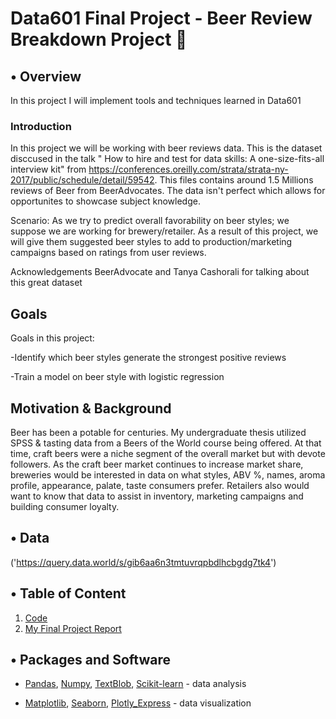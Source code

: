# Data601 Final Project - Beer Review Breakdown Project :beer:

## • Overview

In this project I will implement tools and techniques learned in Data601

### Introduction

In this project we will be working with beer reviews data. This is the dataset disccused in the talk " How to hire and test for data skills: A one-size-fits-all interview kit" from https://conferences.oreilly.com/strata/strata-ny-2017/public/schedule/detail/59542. This files contains around 1.5 Millions reviews of Beer from BeerAdvocates. The data isn't perfect which allows for opportunites to showcase subject knowledge.

Scenario: As we try to predict overall favorability on beer styles; we suppose we are working for brewery/retailer. As a result of this project, we will give them suggested beer styles to add to production/marketing campaigns based on ratings from user reviews.

Acknowledgements
BeerAdvocate and Tanya Cashorali for talking about this great dataset

## Goals

Goals in this project:

-Identify which beer styles generate the strongest positive reviews

-Train a model on beer style with logistic regression

## Motivation & Background

Beer has been a potable for centuries. My undergraduate thesis utilized SPSS & tasting data from a Beers of the World course being offered. At that time, craft beers were a niche segment of the overall market but with devote followers. As the craft beer market continues to increase market share, breweries would be interested in data on what styles, ABV %, names, aroma profile, appearance, palate, taste consumers prefer. Retailers also would want to know that data to assist in inventory, marketing campaigns and building consumer loyalty.  

## • Data

('https://query.data.world/s/gib6aa6n3tmtuvrqpbdlhcbgdg7tk4')


## • Table of Content
1. [Code](https://github.com/tvanwer1/Final-Project/blob/main/data/)
2. [My Final Project Report](https://github.com/tvanwer1/Final-Project/blob/main/Technical%20Notebook/Final%20Project%20Report%20Beer_Review.ipynb)

## • Packages and Software

+ [Pandas](https://pandas.pydata.org/), [Numpy](https://numpy.org/), [TextBlob](https://textblob.readthedocs.io/en/dev/install.html), [Scikit-learn](https://scikit-learn.org/stable/index.html) - data analysis
	
+ [Matplotlib](https://matplotlib.org/), [Seaborn](https://seaborn.pydata.org/ ), [Plotly_Express](https://plotly.com/python/) - data visualization

